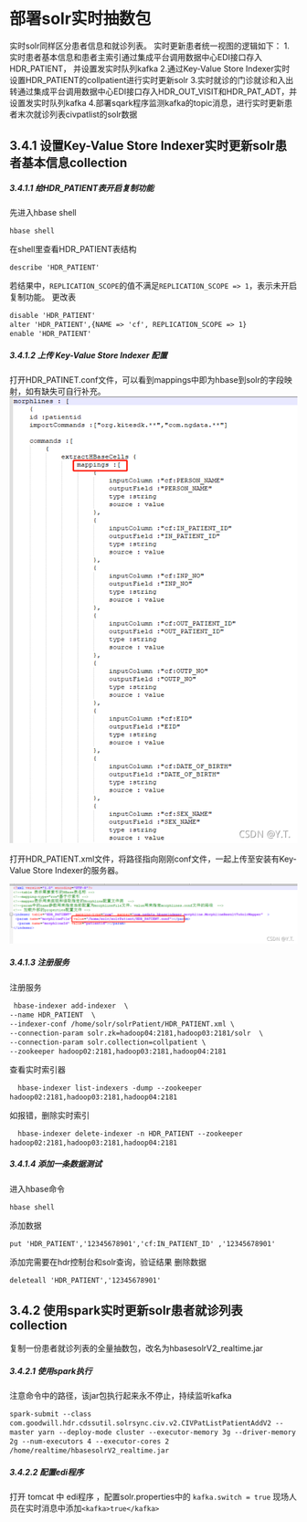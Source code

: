 # 部署solr实时抽数包



实时solr同样区分患者信息和就诊列表。
实时更新患者统一视图的逻辑如下：
1.实时患者基本信息和患者主索引通过集成平台调用数据中心EDI接口存入HDR_PATIENT， 并设置发实时队列kafka
2.通过Key-Value Store Indexer实时设置HDR_PATIENT的collpatient进行实时更新solr
3.实时就诊的门诊就诊和入出转通过集成平台调用数据中心EDI接口存入HDR_OUT_VISIT和HDR_PAT_ADT，并设置发实时队列kafka
4.部署sqark程序监测kafka的topic消息，进行实时更新患者末次就诊列表civpatlist的solr数据



## 3.4.1 设置Key-Value Store Indexer实时更新solr患者基本信息collection



##### 3.4.1.1 给HDR_PATIENT表开启复制功能

先进入hbase shell

```shell
hbase shell
```

在shell里查看HDR_PATIENT表结构

```shell
describe 'HDR_PATIENT'
```

若结果中，`REPLICATION_SCOPE`的值不满足`REPLICATION_SCOPE => 1`，表示未开启复制功能。
更改表

```shell
disable 'HDR_PATIENT'
alter 'HDR_PATIENT',{NAME => 'cf', REPLICATION_SCOPE => 1}
enable 'HDR_PATIENT'
```



##### 3.4.1.2 上传 Key-Value Store Indexer 配置



打开HDR_PATINET.conf文件，可以看到mappings中即为hbase到solr的字段映射，如有缺失可自行补充。
![在这里插入图片描述](./img/solrinstalltim001.png)



打开HDR_PATIENT.xml文件，将路径指向刚刚conf文件，一起上传至安装有Key-Value Store Indexer的服务器。

![在这里插入图片描述](./img/solrinstalltim002.png)



##### 3.4.1.3 注册服务

注册服务

```shell
 hbase-indexer add-indexer  \
--name HDR_PATIENT  \
--indexer-conf /home/solr/solrPatient/HDR_PATIENT.xml \
--connection-param solr.zk=hadoop04:2181,hadoop03:2181/solr  \
--connection-param solr.collection=collpatient \
--zookeeper hadoop02:2181,hadoop03:2181,hadoop04:2181
```

查看实时索引器

```shell
  hbase-indexer list-indexers -dump --zookeeper hadoop02:2181,hadoop03:2181,hadoop04:2181
```

如报错，删除实时索引

```shell
  hbase-indexer delete-indexer -n HDR_PATIENT --zookeeper  hadoop02:2181,hadoop03:2181,hadoop04:2181
```



##### 3.4.1.4 添加一条数据测试

进入hbase命令

```shell
hbase shell
```

添加数据

```shell
put 'HDR_PATIENT','12345678901','cf:IN_PATIENT_ID' ,'12345678901'
```

添加完需要在hdr控制台和solr查询，验证结果
删除数据

```shell
deleteall 'HDR_PATIENT','12345678901'
```



## 3.4.2 使用spark实时更新solr患者就诊列表collection



复制一份患者就诊列表的全量抽数包，改名为hbasesolrV2_realtime.jar



##### 3.4.2.1 使用spark执行

注意命令中的路径，该jar包执行起来永不停止，持续监听kafka

```shell
spark-submit --class com.goodwill.hdr.cdssutil.solrsync.civ.v2.CIVPatListPatientAddV2 --master yarn --deploy-mode cluster --executor-memory 3g --driver-memory 2g --num-executors 4 --executor-cores 2 /home/realtime/hbasesolrV2_realtime.jar
```



##### 3.4.2.2 配置edi程序

打开 tomcat 中 edi程序 ，配置solr.properties中的 `kafka.switch = true`
现场人员在实时消息中添加`<kafka>true</kafka>`
